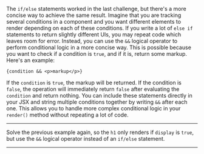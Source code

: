 <div class="challenge-instructions react"><div><section id="description">
<p>The <code>if/else</code> statements worked in the last challenge, but there's a more concise way to achieve the same result. Imagine that you are tracking several conditions in a component and you want different elements to render depending on each of these conditions. If you write a lot of <code>else if</code> statements to return slightly different UIs, you may repeat code which leaves room for error. Instead, you can use the <code>&amp;&amp;</code> logical operator to perform conditional logic in a more concise way. This is possible because you want to check if a condition is <code>true</code>, and if it is, return some markup. Here's an example:</p>
<pre class="language-jsx"><code class="language-jsx">{condition &amp;&amp; &lt;p&gt;markup&lt;/p&gt;}
</code></pre>
<p>If the <code>condition</code> is <code>true</code>, the markup will be returned. If the condition is <code>false</code>, the operation will immediately return <code>false</code> after evaluating the <code>condition</code> and return nothing. You can include these statements directly in your JSX and string multiple conditions together by writing <code>&amp;&amp;</code> after each one. This allows you to handle more complex conditional logic in your <code>render()</code> method without repeating a lot of code.</p>
</section></div><hr/><div><section id="instructions">
<p>Solve the previous example again, so the <code>h1</code> only renders if <code>display</code> is <code>true</code>, but use the <code>&amp;&amp;</code> logical operator instead of an <code>if/else</code> statement.</p>
</section></div><hr/></div>